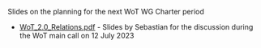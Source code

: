 Slides on the planning for the next WoT WG Charter period

* [WoT_2.0_Relations.pdf](WoT_2.0_Relations.pdf) - Slides by Sebastian for the discussion during the WoT main call on 12 July 2023
